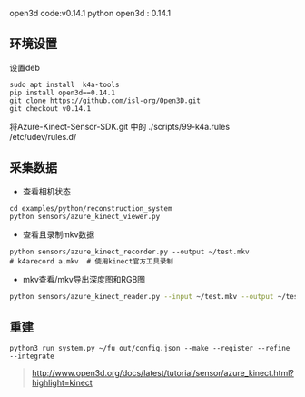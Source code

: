 open3d code:v0.14.1
python open3d : 0.14.1

## 环境设置
设置deb
```
sudo apt install  k4a-tools
pip install open3d==0.14.1
git clone https://github.com/isl-org/Open3D.git
git checkout v0.14.1
```
将Azure-Kinect-Sensor-SDK.git 中的 ./scripts/99-k4a.rules /etc/udev/rules.d/ 
## 采集数据
- 查看相机状态

```
cd examples/python/reconstruction_system
python sensors/azure_kinect_viewer.py
```

- 查看且录制mkv数据
```
python sensors/azure_kinect_recorder.py --output ~/test.mkv
# k4arecord a.mkv  # 使用kinect官方工具录制
```

- mkv查看/mkv导出深度图和RGB图
```bash
python sensors/azure_kinect_reader.py --input ~/test.mkv --output ~/test_out
```

## 重建
```
python3 run_system.py ~/fu_out/config.json --make --register --refine --integrate
```

> http://www.open3d.org/docs/latest/tutorial/sensor/azure_kinect.html?highlight=kinect